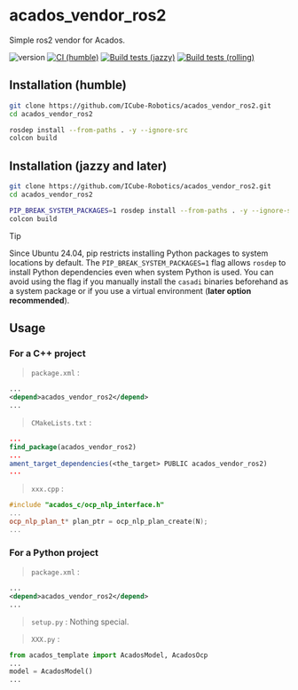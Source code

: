 # acados_vendor_ros2
Simple ros2 vendor for Acados.

![version](https://img.shields.io/badge/version-0.5.0-blue)
[![CI (humble)](https://github.com/ICube-Robotics/acados_vendor_ros2/actions/workflows/ci-humble.yml/badge.svg)](https://github.com/ICube-Robotics/acados_vendor_ros2/actions/workflows/ci-humble.yml)
[![Build tests (jazzy)](../../actions/workflows/ci-jazzy.yaml/badge.svg?branch=main)](../../actions/workflows/ci-jazzy.yaml?query=branch:main)
[![Build tests (rolling)](../../actions/workflows/ci-rolling.yaml/badge.svg?branch=main)](../../actions/workflows/ci-rolling.yaml?query=branch:main)

## Installation (humble)

```bash
git clone https://github.com/ICube-Robotics/acados_vendor_ros2.git
cd acados_vendor_ros2

rosdep install --from-paths . -y --ignore-src
colcon build
```

## Installation (jazzy and later)

```bash
git clone https://github.com/ICube-Robotics/acados_vendor_ros2.git
cd acados_vendor_ros2

PIP_BREAK_SYSTEM_PACKAGES=1 rosdep install --from-paths . -y --ignore-src
colcon build
```

> [!TIP]
> Since Ubuntu 24.04, pip restricts installing Python packages to system locations by default.
> The `PIP_BREAK_SYSTEM_PACKAGES=1` flag allows `rosdep` to install Python dependencies even when system Python is used.
> You can avoid using the flag if you manually install the `casadi` binaries beforehand as a system package or if you use a virtual environment (**later option recommended**).

## Usage

### For a C++ project
> `package.xml` :
```xml
...
<depend>acados_vendor_ros2</depend>
...
```

> `CMakeLists.txt` :
```cmake
...
find_package(acados_vendor_ros2)
...
ament_target_dependencies(<the_target> PUBLIC acados_vendor_ros2)
...
```
> `xxx.cpp` :
```cpp
#include "acados_c/ocp_nlp_interface.h"
...
ocp_nlp_plan_t* plan_ptr = ocp_nlp_plan_create(N);
...
```

### For a Python project

> `package.xml` :
```xml
...
<depend>acados_vendor_ros2</depend>
...
```

> `setup.py` :
Nothing special.

> `XXX.py` :
```python
from acados_template import AcadosModel, AcadosOcp
...
model = AcadosModel()
...
```
